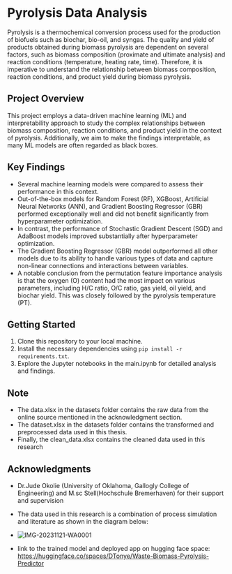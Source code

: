 # Pyrolysis Data Analysis

Pyrolysis is a thermochemical conversion process used for the production of biofuels such as biochar, bio-oil, and syngas. The quality and yield of products obtained during biomass pyrolysis are dependent on several factors, such as biomass composition (proximate and ultimate analysis) and reaction conditions (temperature, heating rate, time). Therefore, it is imperative to understand the relationship between biomass composition, reaction conditions, and product yield during biomass pyrolysis.

## Project Overview

This project employs a data-driven machine learning (ML) and interpretability approach to study the complex relationships between biomass composition, reaction conditions, and product yield in the context of pyrolysis. Additionally, we aim to make the findings interpretable, as many ML models are often regarded as black boxes.

## Key Findings

- Several machine learning models were compared to assess their performance in this context.
- Out-of-the-box models for Random Forest (RF), XGBoost, Artificial Neural Networks (ANN), and Gradient Boosting Regressor (GBR) performed exceptionally well and did not benefit significantly from hyperparameter optimization.
- In contrast, the performance of Stochastic Gradient Descent (SGD) and AdaBoost models improved substantially after hyperparameter optimization.
- The Gradient Boosting Regressor (GBR) model outperformed all other models due to its ability to handle various types of data and capture non-linear connections and interactions between variables.
- A notable conclusion from the permutation feature importance analysis is that the oxygen (O) content had the most impact on various parameters, including H/C ratio, O/C ratio, gas yield, oil yield, and biochar yield. This was closely followed by the pyrolysis temperature (PT).

## Getting Started
1. Clone this repository to your local machine.
2. Install the necessary dependencies using `pip install -r requirements.txt`.
3. Explore the Jupyter notebooks in the main.ipynb for detailed analysis and findings.

## Note
- The data.xlsx in the datasets folder contains the raw data from the online source mentioned in the acknowledgment section.
- The dataset.xlsx in the datasets folder contains the transformed and preprocessed data used in this thesis.
- Finally, the clean_data.xlsx contains the cleaned data used in this research

## Acknowledgments
- Dr.Jude Okolie (University of Oklahoma, Gallogly College of Engineering) and M.sc Stell(Hochschule Bremerhaven) for their support and supervision
- The data used in this research is a combination of process simulation and literature as shown in the diagram below:
- ![IMG-20231121-WA0001](https://github.com/DouglasDivine/Thesis/assets/48439707/6abefdf6-04ef-429c-a087-dae784e9cc91)

- link to the trained model and deployed app on hugging face space: https://huggingface.co/spaces/DTonye/Waste-Biomass-Pyrolysis-Predictor

